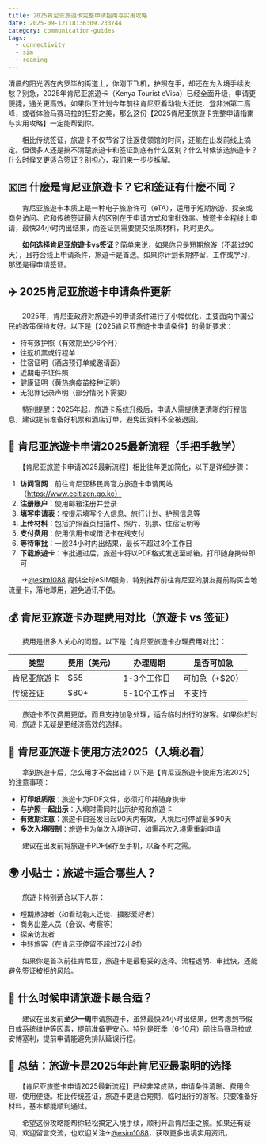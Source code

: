 ```yaml
---
title: 2025肯尼亚旅遊卡完整申请指南与实用攻略
date: 2025-09-12T18:36:09.233744
category: communication-guides
tags:
  - connectivity
  - sim
  - roaming
---
```


清晨的阳光洒在内罗毕的街道上，你刚下飞机，护照在手，却还在为入境手续发愁？别急，2025年肯尼亚旅遊卡（Kenya Tourist eVisa）已经全面升级，申请更便捷，通关更高效。如果你正计划今年前往肯尼亚看动物大迁徙、登非洲第二高峰，或者体验马赛马拉的狂野之美，那么这份【2025肯尼亚旅遊卡完整申请指南与实用攻略】一定能帮到你。

　　相比传统签证，旅遊卡不仅节省了往返使领馆的时间，还能在出发前线上搞定。但很多人还是搞不清楚旅遊卡和签证到底有什么区别？什么时候该选旅遊卡？什么时候又更适合签证？别担心，我们来一步步拆解。

## 🇰🇪 什麼是肯尼亚旅遊卡？它和签证有什麼不同？

　　肯尼亚旅遊卡本质上是一种电子旅游许可（eTA），适用于短期旅游、探亲或商务访问。它和传统签证最大的区别在于申请方式和审批效率。旅遊卡全程线上申请，最快24小时内出结果，而签证则需要提交纸质材料，耗时更久。

　　**如何选择肯尼亚旅遊卡vs签证**？简单来说，如果你只是短期旅游（不超过90天），且符合线上申请条件，旅遊卡是首选。如果你计划长期停留、工作或学习，那还是得申请签证。

## ✈️ 2025肯尼亚旅遊卡申请条件更新

　　2025年，肯尼亚政府对旅遊卡的申请条件进行了小幅优化，主要面向中国公民的政策保持友好。以下是【2025肯尼亚旅遊卡申请条件】的最新要求：

- 持有效护照（有效期至少6个月）
- 往返机票或行程单
- 住宿证明（酒店预订单或邀请函）
- 近期电子证件照
- 健康证明（黄热病疫苗接种证明）
- 无犯罪记录声明（部分情况下需要）

　　特别提醒：2025年起，旅遊卡系统升级后，申请人需提供更清晰的行程信息，建议提前准备好机票和酒店订单，避免因资料不全被退回。

## 📲 肯尼亚旅遊卡申请2025最新流程（手把手教学）

　　【肯尼亚旅遊卡申请2025最新流程】相比往年更加简化，以下是详细步骤：

1. **访问官网**：前往肯尼亚移民局官方旅遊卡申请网站（https://www.ecitizen.go.ke）
2. **注册账户**：使用邮箱注册并登录
3. **填写申请表**：按提示填写个人信息、旅行计划、护照信息等
4. **上传材料**：包括护照首页扫描件、照片、机票、住宿证明等
5. **支付费用**：使用信用卡或借记卡在线支付
6. **等待审批**：一般24小时内出结果，最长不超过3个工作日
7. **下载旅遊卡**：审批通过后，旅遊卡将以PDF格式发送至邮箱，打印随身携带即可

　　✈[@esim1088](https://t.me/s/esim1088) 提供全球eSIM服务，特别推荐前往肯尼亚的朋友提前购买当地流量卡，落地即用，避免通讯不便。

## 💰 肯尼亚旅遊卡办理费用对比（旅遊卡 vs 签证）

　　费用是很多人关心的问题。以下是【肯尼亚旅遊卡办理费用对比】：

| 类型 | 费用（美元） | 办理周期 | 是否可加急 |
|------|--------------|-----------|-------------|
| 肯尼亚旅遊卡 | $55 | 1-3个工作日 | 可加急（+$20） |
| 传统签证 | $80+ | 5-10个工作日 | 不支持 |

　　旅遊卡不仅费用更低，而且支持加急处理，适合临时出行的游客。如果你赶时间，旅遊卡无疑是更经济高效的选择。

## 🧳 肯尼亚旅遊卡使用方法2025（入境必看）

　　拿到旅遊卡后，怎么用才不会出错？以下是【肯尼亚旅遊卡使用方法2025】的注意事项：

- **打印纸质版**：旅遊卡为PDF文件，必须打印并随身携带
- **与护照一起出示**：入境时需同时出示护照和旅遊卡
- **有效期注意**：旅遊卡自签发日起90天内有效，入境后可停留最多90天
- **多次入境限制**：旅遊卡为单次入境许可，如需再次入境需重新申请

　　建议在出发前将旅遊卡PDF保存至手机，以备不时之需。

## 🌍 小贴士：旅遊卡适合哪些人？

　　旅遊卡特别适合以下人群：

- 短期旅游者（如看动物大迁徙、摄影爱好者）
- 商务出差人员（会议、考察等）
- 探亲访友者
- 中转旅客（在肯尼亚停留不超过72小时）

　　如果你是首次前往肯尼亚，旅遊卡是最稳妥的选择。流程透明、审批快，还能避免签证被拒的风险。

## 📅 什么时候申请旅遊卡最合适？

　　建议在出发前**至少一周**申请旅遊卡，虽然最快24小时出结果，但考虑到节假日或系统维护等因素，提前准备更安心。特别是旺季（6-10月）前往马赛马拉或安博塞利，提前申请能避免排队延误行程。

## 📌 总结：旅遊卡是2025年赴肯尼亚最聪明的选择

　　【肯尼亚旅遊卡申请2025最新流程】已经非常成熟，申请条件清晰、费用合理、使用便捷。相比传统签证，旅遊卡更适合短期、临时出行的游客。只要准备好材料，基本都能顺利通过。

　　希望这份攻略能帮你轻松搞定入境手续，顺利开启肯尼亚之旅。如果还有疑问，欢迎留言交流，也欢迎关注✈[@esim1088](https://t.me/s/esim1088)，获取更多出境实用资讯。